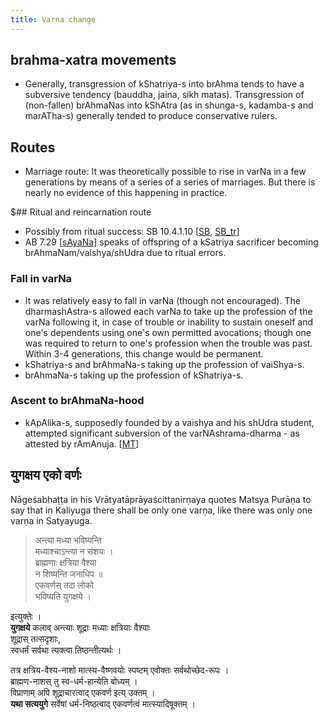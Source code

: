 ```yaml
---
title: Varna change
---
```

## brahma-xatra movements
- Generally, transgression of kShatriya-s into brAhma tends to have a subversive tendency (bauddha, jaina, sikh matas). Transgression of (non-fallen) brAhmaNas into kShAtra (as in shunga-s, kadamba-s and marATha-s) generally tended to produce conservative rulers.

## Routes
- Marriage route: It was theoretically possible to rise in varNa in a few generations by means of a series of a series of marriages. But there is nearly no evidence of this happening in practice.

$## Ritual and reincarnation route 
- Possibly from ritual success: SB 10.4.1.10 \[[SB](https://archive.org/stream/SatapathaBrhamanaMadhyandinaEd.SridharSharmaVol10NagPublications/Satapatha%20Brhamana%20Madhyandina%20Ed.%20Sridhar%20Sharma%20Vol%2010%20Nag%20Publications#page/n171/mode/1up), [SB_tr](https://archive.org/stream/in.ernet.dli.2015.48505/2015.48505.The-Satapatha-brahmana--Pt-4#page/n373/mode/2up)\]
- AB 7.29 \[[sAyaNa](https://archive.org/stream/Anandashram_Samskrita_Granthavali_Anandashram_Sanskrit_Series/ASS_032_Aitareya_Brahmanam_with_Sayanabhashya_Part_2_-_Kasinathsastri_Agase_1896#page/n352/mode/1up)\] speaks of offspring of a kSatriya sacrificer becoming brAhmaNam/vaishya/shUdra due to ritual errors.

### Fall in varNa
- It was relatively easy to fall in varNa (though not encouraged). The dharmashAstra-s allowed each varNa to take up the profession of the varNa following it, in case of trouble or inability to sustain oneself and one's dependents using one's own permitted avocations; though one was required to return to one's profession when the trouble was past. Within 3-4 generations, this change would be permanent.
- kShatriya-s and brAhmaNa-s taking up the profession of vaiShya-s.
- brAhmaNa-s taking up the profession of kShatriya-s.


### Ascent to brAhmaNa-hood
- kApAlika-s, supposedly founded by a vaishya and his shUdra student, attempted significant subversion of the varNAshrama-dharma - as attested by rAmAnuja. \[[MT](https://manasataramgini.wordpress.com/2005/03/26/dvijas-and-non-dvijas-in-the-shaiva-cults/)\]

## युगक्षय एको वर्णः
Nāgeśabhaṭṭa in his Vrātyatāprāyaścittanirṇaya quotes Matsya Purāṇa to say that in Kaliyuga there shall be only one varṇa, like there was only one varṇa in Satyayuga.

> अन्त्या मध्या भविष्यन्ति  
> मध्याश्चाऽन्त्या न संशयः ।  
> ब्राह्मणाः क्षत्रिया वैश्या  
> न शिष्यन्ति जनाधिप ॥  
> एकवर्णस् तदा लोको  
> भविष्यति युगक्षये । 

इत्युक्तेः ।  
**युगक्षये** कलाव् अन्त्याः शूद्राः मध्याः क्षत्रियाः वैश्याः  
शूद्रास् तत्सदृशाः,  
स्वधर्मं सर्वथा त्यक्त्वा तिष्ठन्तीत्यर्थः । 

तत्र क्षत्रिय-वैश्य-नाशो मात्स्य-वैष्णवयोः स्पष्टम् एवोक्तः सर्वथोच्छेद-रूपः ।  
ब्राह्मण-नाशस् तु स्व-धर्म-हान्येति बोध्यम् ।  
विप्राणाम् अपि शूद्राचारत्वाद् एकवर्ण इत्य् उक्तम् ।  
**यथा सत्ययुगे** सर्वेषां धर्म-निष्ठत्वाद् एकवर्णत्वं मात्स्यादिषूक्तम् । 

